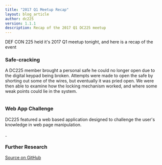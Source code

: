 ```yaml
---
title: "2017 Q1 Meetup Recap"
layout: blog_article
author: dc225
version: 1.1.1
description: Recap of the 2017 Q1 DC225 meetup
---
```


DEF CON 225 held it's 2017 Q1 meetup tonight, and here is a recap of the event

### Safe-cracking

A DC225 member brought a personal safe he could no longer open due to the digital keypad being broken. Attempts were made to open the safe by shorting out some of the wires, but eventually it was pried open. We were then able to examine how the locking mechanism worked, and where some weak points could lie in the system.

<a href="/assets/photos/2017Q1-1.jpg">
<img src="data:image/gif;base64,R0lGODlhAQABAIAAAAAAAP///yH5BAEAAAAALAAAAAABAAEAAAIBRAA7" data-original="/assets/photos/2017Q1-1.jpg" class="lazy img-responsive img-thumbnail" border="0" />
</a>

### Web App Challenge

DC225 featured a web based application designed to challenge the user's knowledge in web page manipulation.

<a href="/assets/photos/2017Q1-2.jpg">
<img src="data:image/gif;base64,R0lGODlhAQABAIAAAAAAAP///yH5BAEAAAAALAAAAAABAAEAAAIBRAA7" data-original="/assets/photos/2017Q1-2.jpg" class="lazy img-responsive img-thumbnail" border="0" />
</a>

<a href="/assets/photos/2017Q1-3.jpg">
<img src="data:image/gif;base64,R0lGODlhAQABAIAAAAAAAP///yH5BAEAAAAALAAAAAABAAEAAAIBRAA7" data-original="/assets/photos/2017Q1-3.jpg" class="lazy img-responsive img-thumbnail" border="0" />
</a>

### Further Research

<a href="https://github.com/dc225/web-challenge-1">
<i class="fa-solid fa-github" aria-hidden="true"></i>
Source on GitHub
</a>
